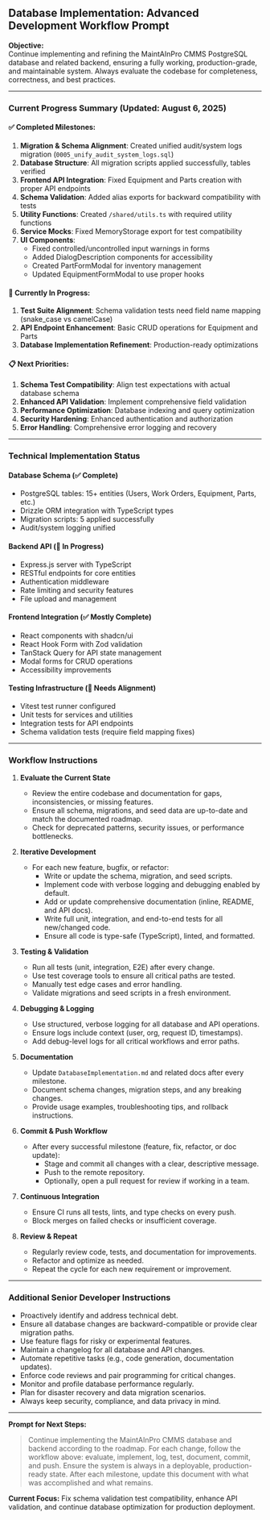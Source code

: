 ## Database Implementation: Advanced Development Workflow Prompt

**Objective:**  
Continue implementing and refining the MaintAInPro CMMS PostgreSQL database and related backend, ensuring a fully working, production-grade, and maintainable system. Always evaluate the codebase for completeness, correctness, and best practices.

---

### Current Progress Summary (Updated: August 6, 2025)

#### ✅ **Completed Milestones:**
1. **Migration & Schema Alignment**: Created unified audit/system logs migration (`0005_unify_audit_system_logs.sql`)
2. **Database Structure**: All migration scripts applied successfully, tables verified
3. **Frontend API Integration**: Fixed Equipment and Parts creation with proper API endpoints
4. **Schema Validation**: Added alias exports for backward compatibility with tests
5. **Utility Functions**: Created `/shared/utils.ts` with required utility functions
6. **Service Mocks**: Fixed MemoryStorage export for test compatibility
7. **UI Components**: 
   - Fixed controlled/uncontrolled input warnings in forms
   - Added DialogDescription components for accessibility
   - Created PartFormModal for inventory management
   - Updated EquipmentFormModal to use proper hooks

#### 🔧 **Currently In Progress:**
1. **Test Suite Alignment**: Schema validation tests need field name mapping (snake_case vs camelCase)
2. **API Endpoint Enhancement**: Basic CRUD operations for Equipment and Parts
3. **Database Implementation Refinement**: Production-ready optimizations

#### 📋 **Next Priorities:**
1. **Schema Test Compatibility**: Align test expectations with actual database schema
2. **Enhanced API Validation**: Implement comprehensive field validation 
3. **Performance Optimization**: Database indexing and query optimization
4. **Security Hardening**: Enhanced authentication and authorization
5. **Error Handling**: Comprehensive error logging and recovery

---

### Technical Implementation Status

#### **Database Schema** (✅ Complete)
- PostgreSQL tables: 15+ entities (Users, Work Orders, Equipment, Parts, etc.)
- Drizzle ORM integration with TypeScript types
- Migration scripts: 5 applied successfully
- Audit/system logging unified

#### **Backend API** (🔧 In Progress)
- Express.js server with TypeScript
- RESTful endpoints for core entities
- Authentication middleware
- Rate limiting and security features
- File upload and management

#### **Frontend Integration** (✅ Mostly Complete)
- React components with shadcn/ui
- React Hook Form with Zod validation
- TanStack Query for API state management
- Modal forms for CRUD operations
- Accessibility improvements

#### **Testing Infrastructure** (🔧 Needs Alignment)
- Vitest test runner configured
- Unit tests for services and utilities
- Integration tests for API endpoints
- Schema validation tests (require field mapping fixes)

---

### Workflow Instructions

1. **Evaluate the Current State**
   - Review the entire codebase and documentation for gaps, inconsistencies, or missing features.
   - Ensure all schema, migrations, and seed data are up-to-date and match the documented roadmap.
   - Check for deprecated patterns, security issues, or performance bottlenecks.

2. **Iterative Development**
   - For each new feature, bugfix, or refactor:
     - Write or update the schema, migration, and seed scripts.
     - Implement code with verbose logging and debugging enabled by default.
     - Add or update comprehensive documentation (inline, README, and API docs).
     - Write full unit, integration, and end-to-end tests for all new/changed code.
     - Ensure all code is type-safe (TypeScript), linted, and formatted.

3. **Testing & Validation**
   - Run all tests (unit, integration, E2E) after every change.
   - Use test coverage tools to ensure all critical paths are tested.
   - Manually test edge cases and error handling.
   - Validate migrations and seed scripts in a fresh environment.

4. **Debugging & Logging**
   - Use structured, verbose logging for all database and API operations.
   - Ensure logs include context (user, org, request ID, timestamps).
   - Add debug-level logs for all critical workflows and error paths.

5. **Documentation**
   - Update `DatabaseImplementation.md` and related docs after every milestone.
   - Document schema changes, migration steps, and any breaking changes.
   - Provide usage examples, troubleshooting tips, and rollback instructions.

6. **Commit & Push Workflow**
   - After every successful milestone (feature, fix, refactor, or doc update):
     - Stage and commit all changes with a clear, descriptive message.
     - Push to the remote repository.
     - Optionally, open a pull request for review if working in a team.

7. **Continuous Integration**
   - Ensure CI runs all tests, lints, and type checks on every push.
   - Block merges on failed checks or insufficient coverage.

8. **Review & Repeat**
   - Regularly review code, tests, and documentation for improvements.
   - Refactor and optimize as needed.
   - Repeat the cycle for each new requirement or improvement.

---

### Additional Senior Developer Instructions

- Proactively identify and address technical debt.
- Ensure all database changes are backward-compatible or provide clear migration paths.
- Use feature flags for risky or experimental features.
- Maintain a changelog for all database and API changes.
- Automate repetitive tasks (e.g., code generation, documentation updates).
- Enforce code reviews and pair programming for critical changes.
- Monitor and profile database performance regularly.
- Plan for disaster recovery and data migration scenarios.
- Always keep security, compliance, and data privacy in mind.

---

**Prompt for Next Steps:**  
> Continue implementing the MaintAInPro CMMS database and backend according to the roadmap. For each change, follow the workflow above: evaluate, implement, log, test, document, commit, and push. Ensure the system is always in a deployable, production-ready state. After each milestone, update this document with what was accomplished and what remains.

**Current Focus:** Fix schema validation test compatibility, enhance API validation, and continue database optimization for production deployment.

